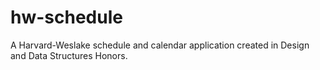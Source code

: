 hw-schedule
===========

A Harvard-Weslake schedule and calendar application created in Design and Data Structures Honors.
